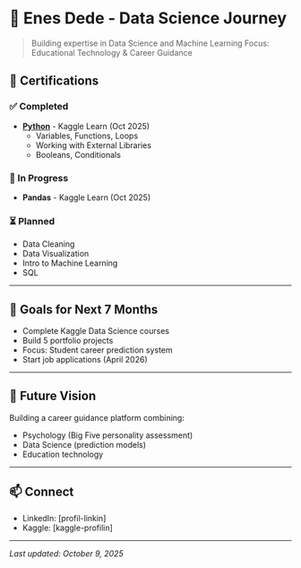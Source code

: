 # 🚀 Enes Dede - Data Science Journey

> Building expertise in Data Science and Machine Learning
> Focus: Educational Technology & Career Guidance

## 📜 Certifications

### ✅ Completed
- **[Python](sertifika-link)** - Kaggle Learn (Oct 2025)
  - Variables, Functions, Loops
  - Working with External Libraries
  - Booleans, Conditionals

### 🔄 In Progress  
- **Pandas** - Kaggle Learn (Oct 2025)

### ⏳ Planned
- Data Cleaning
- Data Visualization
- Intro to Machine Learning
- SQL

---

## 🎯 Goals for Next 7 Months
- Complete Kaggle Data Science courses
- Build 5 portfolio projects
- Focus: Student career prediction system
- Start job applications (April 2026)

---

## 💼 Future Vision
Building a career guidance platform combining:
- Psychology (Big Five personality assessment)
- Data Science (prediction models)
- Education technology

---

## 📫 Connect
- LinkedIn: [profil-linkin]
- Kaggle: [kaggle-profilin]

---

*Last updated: October 9, 2025*
